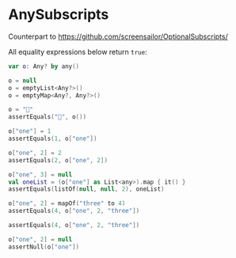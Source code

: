 # AnySubscripts

Counterpart to https://github.com/screensailor/OptionalSubscripts/

All equality expressions below return `true`:

```kotlin
var o: Any? by any()

o = null
o = emptyList<Any?>()
o = emptyMap<Any?, Any?>()

o = "👋"
assertEquals("👋", o())

o["one"] = 1
assertEquals(1, o["one"])

o["one", 2] = 2
assertEquals(2, o["one", 2])

o["one", 3] = null
val oneList = (o["one"] as List<any>).map { it() }
assertEquals(listOf(null, null, 2), oneList)

o["one", 2] = mapOf("three" to 4)
assertEquals(4, o["one", 2, "three"])

assertEquals(4, o["one", 2, "three"])

o["one", 2] = null
assertNull(o["one"])
```